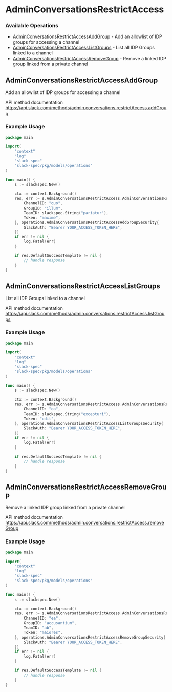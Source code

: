 # AdminConversationsRestrictAccess

### Available Operations

* [AdminConversationsRestrictAccessAddGroup](#adminconversationsrestrictaccessaddgroup) - Add an allowlist of IDP groups for accessing a channel
* [AdminConversationsRestrictAccessListGroups](#adminconversationsrestrictaccesslistgroups) - List all IDP Groups linked to a channel
* [AdminConversationsRestrictAccessRemoveGroup](#adminconversationsrestrictaccessremovegroup) - Remove a linked IDP group linked from a private channel

## AdminConversationsRestrictAccessAddGroup

Add an allowlist of IDP groups for accessing a channel

API method documentation
<https://api.slack.com/methods/admin.conversations.restrictAccess.addGroup>

### Example Usage

```go
package main

import(
	"context"
	"log"
	"slack-spec"
	"slack-spec/pkg/models/operations"
)

func main() {
    s := slackspec.New()

    ctx := context.Background()
    res, err := s.AdminConversationsRestrictAccess.AdminConversationsRestrictAccessAddGroup(ctx, operations.AdminConversationsRestrictAccessAddGroupRequestBody{
        ChannelID: "quo",
        GroupID: "illum",
        TeamID: slackspec.String("pariatur"),
        Token: "maxime",
    }, operations.AdminConversationsRestrictAccessAddGroupSecurity{
        SlackAuth: "Bearer YOUR_ACCESS_TOKEN_HERE",
    })
    if err != nil {
        log.Fatal(err)
    }

    if res.DefaultSuccessTemplate != nil {
        // handle response
    }
}
```

## AdminConversationsRestrictAccessListGroups

List all IDP Groups linked to a channel

API method documentation
<https://api.slack.com/methods/admin.conversations.restrictAccess.listGroups>

### Example Usage

```go
package main

import(
	"context"
	"log"
	"slack-spec"
	"slack-spec/pkg/models/operations"
)

func main() {
    s := slackspec.New()

    ctx := context.Background()
    res, err := s.AdminConversationsRestrictAccess.AdminConversationsRestrictAccessListGroups(ctx, operations.AdminConversationsRestrictAccessListGroupsRequest{
        ChannelID: "ea",
        TeamID: slackspec.String("excepturi"),
        Token: "odit",
    }, operations.AdminConversationsRestrictAccessListGroupsSecurity{
        SlackAuth: "Bearer YOUR_ACCESS_TOKEN_HERE",
    })
    if err != nil {
        log.Fatal(err)
    }

    if res.DefaultSuccessTemplate != nil {
        // handle response
    }
}
```

## AdminConversationsRestrictAccessRemoveGroup

Remove a linked IDP group linked from a private channel

API method documentation
<https://api.slack.com/methods/admin.conversations.restrictAccess.removeGroup>

### Example Usage

```go
package main

import(
	"context"
	"log"
	"slack-spec"
	"slack-spec/pkg/models/operations"
)

func main() {
    s := slackspec.New()

    ctx := context.Background()
    res, err := s.AdminConversationsRestrictAccess.AdminConversationsRestrictAccessRemoveGroup(ctx, operations.AdminConversationsRestrictAccessRemoveGroupRequestBody{
        ChannelID: "ea",
        GroupID: "accusantium",
        TeamID: "ab",
        Token: "maiores",
    }, operations.AdminConversationsRestrictAccessRemoveGroupSecurity{
        SlackAuth: "Bearer YOUR_ACCESS_TOKEN_HERE",
    })
    if err != nil {
        log.Fatal(err)
    }

    if res.DefaultSuccessTemplate != nil {
        // handle response
    }
}
```
